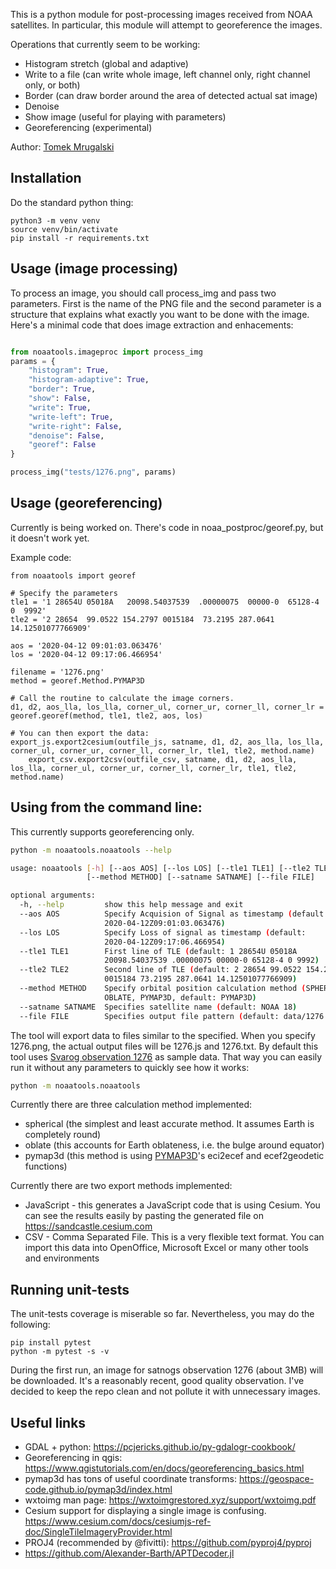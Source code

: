 This is a python module for post-processing images received from NOAA satellites. In particular, this
module will attempt to georeference the images.

Operations that currently seem to be working:

* Histogram stretch (global and adaptive)
* Write to a file (can write whole image, left channel only, right channel only, or both)
* Border (can draw border around the area of detected actual sat image)
* Denoise
* Show image (useful for playing with parameters)
* Georeferencing (experimental)

Author: [Tomek Mrugalski](https://github.com/tomaszmrugalski/)

## Installation

Do the standard python thing:

```
python3 -m venv venv
source venv/bin/activate
pip install -r requirements.txt
```

## Usage (image processing)

To process an image, you should call process_img and pass two parameters. First is the name
of the PNG file and the second parameter is a structure that explains what exactly you want
to be done with the image. Here's a minimal code that does image extraction and enhacements:

```python

from noaatools.imageproc import process_img
params = {
    "histogram": True,
    "histogram-adaptive": True,
    "border": True,
    "show": False,
    "write": True,
    "write-left": True,
    "write-right": False,
    "denoise": False,
    "georef": False
}

process_img("tests/1276.png", params)
```

## Usage (georeferencing)

Currently is being worked on. There's code in noaa_postproc/georef.py, but it doesn't work yet.

Example code:

```
from noaatools import georef

# Specify the parameters
tle1 = '1 28654U 05018A   20098.54037539  .00000075  00000-0  65128-4 0  9992'
tle2 = '2 28654  99.0522 154.2797 0015184  73.2195 287.0641 14.12501077766909'

aos = '2020-04-12 09:01:03.063476'
los = '2020-04-12 09:17:06.466954'

filename = '1276.png'
method = georef.Method.PYMAP3D

# Call the routine to calculate the image corners.
d1, d2, aos_lla, los_lla, corner_ul, corner_ur, corner_ll, corner_lr = georef.georef(method, tle1, tle2, aos, los)

# You can then export the data:
export_js.export2cesium(outfile_js, satname, d1, d2, aos_lla, los_lla, corner_ul, corner_ur, corner_ll, corner_lr, tle1, tle2, method.name)
    export_csv.export2csv(outfile_csv, satname, d1, d2, aos_lla, los_lla, corner_ul, corner_ur, corner_ll, corner_lr, tle1, tle2, method.name)
```

## Using from the command line:

This currently supports georeferencing only.

```bash
python -m noaatools.noaatools --help

usage: noaatools [-h] [--aos AOS] [--los LOS] [--tle1 TLE1] [--tle2 TLE2]
                 [--method METHOD] [--satname SATNAME] [--file FILE]

optional arguments:
  -h, --help         show this help message and exit
  --aos AOS          Specify Acquision of Signal as timestamp (default:
                     2020-04-12Z09:01:03.063476)
  --los LOS          Specify Loss of signal as timestamp (default:
                     2020-04-12Z09:17:06.466954)
  --tle1 TLE1        First line of TLE (default: 1 28654U 05018A
                     20098.54037539 .00000075 00000-0 65128-4 0 9992)
  --tle2 TLE2        Second line of TLE (default: 2 28654 99.0522 154.2797
                     0015184 73.2195 287.0641 14.12501077766909)
  --method METHOD    Specify orbital position calculation method (SPHERICAL,
                     OBLATE, PYMAP3D, default: PYMAP3D)
  --satname SATNAME  Specifies satellite name (default: NOAA 18)
  --file FILE        Specifies output file pattern (default: data/1276.png)
```

The tool will export data to files similar to the specified. When you specify 1276.png, the actual output files
will be 1276.js and 1276.txt. By default this tool uses [Svarog observation 1276](https://svarog.space/obs/1276)
as sample data. That way you can easily run it without any parameters to quickly see how it works:

```bash
python -m noaatools.noaatools
```

Currently there are three calculation method implemented:

- spherical (the simplest and least accurate method. It assumes Earth is completely round)
- oblate (this accounts for Earth oblateness, i.e. the bulge around equator)
- pymap3d (this method is using [PYMAP3D](https://pypi.org/project/pymap3d/)'s eci2ecef and ecef2geodetic functions)

Currently there are two export methods implemented:

- JavaScript - this generates a JavaScript code that is using Cesium. You can see the results easily by pasting the generated
  file on https://sandcastle.cesium.com
- CSV - Comma Separated File. This is a very flexible text format. You can import this data into OpenOffice, Microsoft Excel
  or many other tools and environments

## Running unit-tests

The unit-tests coverage is miserable so far. Nevertheless, you may do the following:

```
pip install pytest
python -m pytest -s -v
```

During the first run, an image for satnogs observation 1276 (about 3MB) will be downloaded. It's a
reasonably recent, good quality observation. I've decided to keep the repo clean and not pollute it
with unnecessary images.

## Useful links

* GDAL + python: https://pcjericks.github.io/py-gdalogr-cookbook/
* Georeferencing in qgis: https://www.qgistutorials.com/en/docs/georeferencing_basics.html
* pymap3d has tons of useful coordinate transforms: https://geospace-code.github.io/pymap3d/index.html
* wxtoimg man page: https://wxtoimgrestored.xyz/support/wxtoimg.pdf
* Cesium support for displaying a single image is confusing. https://www.cesium.com/docs/cesiumjs-ref-doc/SingleTileImageryProvider.html
* PROJ4 (recommended by @fivitti): https://github.com/pyproj4/pyproj
* https://github.com/Alexander-Barth/APTDecoder.jl
